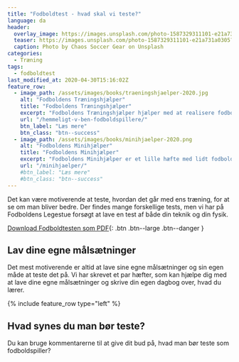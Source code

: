 ```yaml
---
title: "Fodboldtest - hvad skal vi teste?"
language: da
header:
  overlay_image: https://images.unsplash.com/photo-1587329311101-e21a731a0305?ixlib=rb-1.2.1&auto=format&fit=crop&w=1951&q=80
  teaser: https://images.unsplash.com/photo-1587329311101-e21a731a0305?ixlib=rb-1.2.1&auto=format&fit=crop&w=400&q=80
  caption: Photo by Chaos Soccer Gear on Unsplash
categories:
  - Træning
tags:
  - fodboldtest
last_modified_at: 2020-04-30T15:16:02Z
feature_row:
  - image_path: /assets/images/books/traeningshjaelper-2020.jpg
    alt: "Fodboldens Træningshjælper"
    title: "Fodboldens Træningshjælper"
    excerpt: "Fodboldens Træningshjælper hjælper med at realisere fodbolddrømmen gennem målsætninger og træningsråd. Dit hemmelige våben til at blive bedre til fodbold. Hæftet giver dig gode råd til, hvordan du kan blive bedre, samtidig med at du kan holde styr på træningen."
    url: "/hemmeligt-v-ben-fodboldspillere/"
    btn_label: "Læs mere"
    btn_class: "btn--success"
  - image_path: /assets/images/books/minihjaelper-2020.png
    alt: "Fodboldens Minihjælper"
    title: "Fodboldens Minihjælper"
    excerpt: "Fodboldens Minihjælper er et lille hæfte med lidt fodboldøvelser til dig og din kammerat. Hæftet viser også, hvordan du kan lave dit eget fodboldkørekort og skrive ned, hvordan din fremgang er."
    url: "/minihjaelper/"
    #btn_label: "Læs mere"
    #btn_class: "btn--success"
---
```


Det kan være motiverende at teste, hvordan det går med ens træning, for at se om man bliver bedre. Der findes mange forskellige tests, men vi har på Fodboldens Legestue forsøgt at lave en test af både din teknik og din fysik.

[<i class='far fa-file-pdf'></i> Download Fodboldtesten som PDF](/assets/pdf/fodboldtest.pdf){: .btn .btn--large .btn--danger }

## Lav dine egne målsætninger

Det mest motiverende er altid at lave sine egne målsætninger og sin egen måde at teste det på. Vi har skrevet et par hæfter, som kan hjælpe dig med at lave dine egne målsætninger og skrive din egen dagbog over, hvad du lærer.

{% include feature_row type="left" %}

## Hvad synes du man bør teste?

Du kan bruge kommentarerne til at give dit bud på, hvad man bør teste som fodboldspiller?
